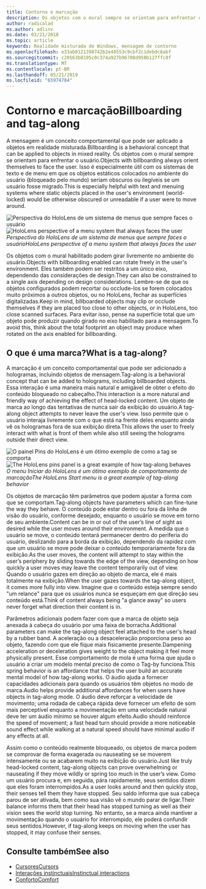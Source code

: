 ```yaml
---
title: Contorno e marcação
description: Os objetos com o mural sempre se orientam para enfrentar o usuário.
author: radicalad
ms.author: adlinv
ms.date: 03/21/2018
ms.topic: article
keywords: Realidade misturada do Windows, mensagem de contorno
ms.openlocfilehash: e33ab0121398742b2e48553c9cbf2c1debdc6abf
ms.sourcegitcommit: c20563b8195c0c374a927b96708d958b127ffc8f
ms.translationtype: MT
ms.contentlocale: pt-BR
ms.lasthandoff: 05/21/2019
ms.locfileid: "65974784"
---
```

# <a name="billboarding-and-tag-along"></a><span data-ttu-id="06680-104">Contorno e marcação</span><span class="sxs-lookup"><span data-stu-id="06680-104">Billboarding and tag-along</span></span>

<span data-ttu-id="06680-105">A mensagem é um conceito comportamental que pode ser aplicado a objetos em realidade misturada.</span><span class="sxs-lookup"><span data-stu-id="06680-105">Billboarding is a behavioral concept that can be applied to objects in mixed reality.</span></span> <span data-ttu-id="06680-106">Os objetos com o mural sempre se orientam para enfrentar o usuário.</span><span class="sxs-lookup"><span data-stu-id="06680-106">Objects with billboarding always orient themselves to face the user.</span></span> <span data-ttu-id="06680-107">Isso é especialmente útil com os sistemas de texto e de menu em que os objetos estáticos colocados no ambiente do usuário (bloqueado pelo mundo) seriam obscuros ou ilegíveis se um usuário fosse migrado.</span><span class="sxs-lookup"><span data-stu-id="06680-107">This is especially helpful with text and menuing systems where static objects placed in the user's environment (world-locked) would be otherwise obscured or unreadable if a user were to move around.</span></span>

<span data-ttu-id="06680-108">![Perspectiva do HoloLens de um sistema de menus que sempre faces o usuário](images/billboarding-fragments.gif)</span><span class="sxs-lookup"><span data-stu-id="06680-108">![HoloLens perspective of a menu system that always faces the user](images/billboarding-fragments.gif)</span></span><br>
<span data-ttu-id="06680-109">*Perspectiva do HoloLens de um sistema de menus que sempre faces o usuário*</span><span class="sxs-lookup"><span data-stu-id="06680-109">*HoloLens perspective of a menu system that always faces the user*</span></span>

<span data-ttu-id="06680-110">Os objetos com o mural habilitado podem girar livremente no ambiente do usuário.</span><span class="sxs-lookup"><span data-stu-id="06680-110">Objects with billboarding enabled can rotate freely in the user's environment.</span></span> <span data-ttu-id="06680-111">Eles também podem ser restritos a um único eixo, dependendo das considerações de design.</span><span class="sxs-lookup"><span data-stu-id="06680-111">They can also be constrained to a single axis depending on design considerations.</span></span> <span data-ttu-id="06680-112">Lembre-se de que os objetos configurados podem recortar ou occlude-los se forem colocados muito próximos a outros objetos, ou no HoloLens, fechar as superfícies digitalizadas.</span><span class="sxs-lookup"><span data-stu-id="06680-112">Keep in mind, billboarded objects may clip or occlude themselves if they are placed too close to other objects, or in HoloLens, too close scanned surfaces.</span></span> <span data-ttu-id="06680-113">Para evitar isso, pense na superfície total que um objeto pode produzir quando girado no eixo habilitado para a mensagem.</span><span class="sxs-lookup"><span data-stu-id="06680-113">To avoid this, think about the total footprint an object may produce when rotated on the axis enabled for billboarding.</span></span>

## <a name="what-is-a-tag-along"></a><span data-ttu-id="06680-114">O que é uma marca?</span><span class="sxs-lookup"><span data-stu-id="06680-114">What is a tag-along?</span></span>

<span data-ttu-id="06680-115">A marcação é um conceito comportamental que pode ser adicionado a hologramas, incluindo objetos de mensagem.</span><span class="sxs-lookup"><span data-stu-id="06680-115">Tag-along is a behavioral concept that can be added to holograms, including billboarded objects.</span></span> <span data-ttu-id="06680-116">Essa interação é uma maneira mais natural e amigável de obter o efeito do conteúdo bloqueado no cabeçalho.</span><span class="sxs-lookup"><span data-stu-id="06680-116">This interaction is a more natural and friendly way of achieving the effect of head-locked content.</span></span> <span data-ttu-id="06680-117">Um objeto de marca ao longo das tentativas de nunca sair da exibição do usuário.</span><span class="sxs-lookup"><span data-stu-id="06680-117">A tag-along object attempts to never leave the user's view.</span></span> <span data-ttu-id="06680-118">Isso permite que o usuário interaja livremente com o que está na frente deles enquanto ainda vê os hologramas fora de sua exibição direta.</span><span class="sxs-lookup"><span data-stu-id="06680-118">This allows the user to freely interact with what is front of them while also still seeing the holograms outside their direct view.</span></span>

<span data-ttu-id="06680-119">![O painel Pins do HoloLens é um ótimo exemplo de como a tag se comporta](images/tagalong-1000px.jpg)</span><span class="sxs-lookup"><span data-stu-id="06680-119">![The HoloLens pins panel is a great example of how tag-along behaves](images/tagalong-1000px.jpg)</span></span><br>
<span data-ttu-id="06680-120">*O menu Iniciar do HoloLens é um ótimo exemplo de comportamento de marcação*</span><span class="sxs-lookup"><span data-stu-id="06680-120">*The HoloLens Start menu is a great example of tag-along behavior*</span></span>

<span data-ttu-id="06680-121">Os objetos de marcação têm parâmetros que podem ajustar a forma com que se comportam.</span><span class="sxs-lookup"><span data-stu-id="06680-121">Tag-along objects have parameters which can fine-tune the way they behave.</span></span> <span data-ttu-id="06680-122">O conteúdo pode estar dentro ou fora da linha de visão do usuário, conforme desejado, enquanto o usuário se move em torno de seu ambiente.</span><span class="sxs-lookup"><span data-stu-id="06680-122">Content can be in or out of the user’s line of sight as desired while the user moves around their environment.</span></span> <span data-ttu-id="06680-123">À medida que o usuário se move, o conteúdo tentará permanecer dentro do periferia do usuário, deslizando para a borda da exibição, dependendo da rapidez com que um usuário se move pode deixar o conteúdo temporariamente fora da exibição.</span><span class="sxs-lookup"><span data-stu-id="06680-123">As the user moves, the content will attempt to stay within the user’s periphery by sliding towards the edge of the view, depending on how quickly a user moves may leave the content temporarily out of view.</span></span> <span data-ttu-id="06680-124">Quando o usuário gazes em direção ao objeto de marca, ele é mais totalmente na exibição.</span><span class="sxs-lookup"><span data-stu-id="06680-124">When the user gazes towards the tag-along object, it comes more fully into view.</span></span> <span data-ttu-id="06680-125">Imagine que o conteúdo esteja sempre sendo "um relance" para que os usuários nunca se esqueçam em que direção seu conteúdo está.</span><span class="sxs-lookup"><span data-stu-id="06680-125">Think of content always being "a glance away" so users never forget what direction their content is in.</span></span>

<span data-ttu-id="06680-126">Parâmetros adicionais podem fazer com que a marca de objeto seja anexada à cabeça do usuário por uma faixa de borracha.</span><span class="sxs-lookup"><span data-stu-id="06680-126">Additional parameters can make the tag-along object feel attached to the user's head by a rubber band.</span></span> <span data-ttu-id="06680-127">A aceleração ou a desaceleração proporciona peso ao objeto, fazendo com que ele fique mais fisicamente presente.</span><span class="sxs-lookup"><span data-stu-id="06680-127">Dampening acceleration or deceleration gives weight to the object making it feel more physically present.</span></span> <span data-ttu-id="06680-128">Esse comportamento de mola é uma forma que ajuda o usuário a criar um modelo mental preciso de como o Tag-by funciona.</span><span class="sxs-lookup"><span data-stu-id="06680-128">This spring behavior is an affordance that helps the user build an accurate mental model of how tag-along works.</span></span> <span data-ttu-id="06680-129">O áudio ajuda a fornecer capacidades adicionais para quando os usuários têm objetos no modo de marca.</span><span class="sxs-lookup"><span data-stu-id="06680-129">Audio helps provide additional affordances for when users have objects in tag-along mode.</span></span> <span data-ttu-id="06680-130">O áudio deve reforçar a velocidade de movimento; uma rodada de cabeça rápida deve fornecer um efeito de som mais perceptível enquanto a movimentação em uma velocidade natural deve ter um áudio mínimo se houver algum efeito.</span><span class="sxs-lookup"><span data-stu-id="06680-130">Audio should reinforce the speed of movement; a fast head turn should provide a more noticeable sound effect while walking at a natural speed should have minimal audio if any effects at all.</span></span>

<span data-ttu-id="06680-131">Assim como o conteúdo realmente bloqueado, os objetos de marca podem se comprovar de forma exagerada ou nauseating se se moverem intensamente ou se acabarem muito na exibição do usuário.</span><span class="sxs-lookup"><span data-stu-id="06680-131">Just like truly head-locked content, tag-along objects can prove overwhelming or nauseating if they move wildly or spring too much in the user’s view.</span></span> <span data-ttu-id="06680-132">Como um usuário procura e, em seguida, pára rapidamente, seus sentidos dizem que eles foram interrompidos.</span><span class="sxs-lookup"><span data-stu-id="06680-132">As a user looks around and then quickly stop, their senses tell them they have stopped.</span></span> <span data-ttu-id="06680-133">Seu saldo informa que sua cabeça parou de ser ativada, bem como sua visão vê o mundo parar de ligar.</span><span class="sxs-lookup"><span data-stu-id="06680-133">Their balance informs them that their head has stopped turning as well as their vision sees the world stop turning.</span></span> <span data-ttu-id="06680-134">No entanto, se a marca ainda mantiver a movimentação quando o usuário for interrompido, ele poderá confundir seus sentidos.</span><span class="sxs-lookup"><span data-stu-id="06680-134">However, if tag-along keeps on moving when the user has stopped, it may confuse their senses.</span></span>

## <a name="see-also"></a><span data-ttu-id="06680-135">Consulte também</span><span class="sxs-lookup"><span data-stu-id="06680-135">See also</span></span>
* [<span data-ttu-id="06680-136">Cursores</span><span class="sxs-lookup"><span data-stu-id="06680-136">Cursors</span></span>](cursors.md)
* [<span data-ttu-id="06680-137">Interações instinctuais</span><span class="sxs-lookup"><span data-stu-id="06680-137">Instinctual interactions</span></span>](interaction-fundamentals.md)
* [<span data-ttu-id="06680-138">Conforto</span><span class="sxs-lookup"><span data-stu-id="06680-138">Comfort</span></span>](comfort.md)
